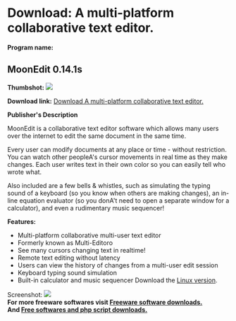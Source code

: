 # Download: A multi-platform collaborative text editor.

**Program name:**

## MoonEdit 0.14.1s

  
**Thumbshot:** ![](http://www.freewarefiles.com/screenshot/moonedit_md.gif)   
  
**Download link:** [Download A multi-platform collaborative text editor.](http://freesoftwares.boysofts.com/MoonEdit-s_program_20979.html)  
  


**Publisher's Description**  
  


MoonEdit is a collaborative text editor software which allows many users over the internet to edit the same document in the same time. 

Every user can modify documents at any place or time - without restriction. You can watch other peopleA's cursor movements in real time as they make changes. Each user writes text in their own color so you can easily tell who wrote what.

Also included are a few bells & whistles, such as simulating the typing sound of a keyboard (so you know when others are making changes), an in-line equation evaluator (so you donA't need to open a separate window for a calculator), and even a rudimentary music sequencer!

**Features:**

  * Multi-platform collaborative multi-user text editor 
  * Formerly known as Multi-Editoro 
  * See many cursors changing text in realtime! 
  * Remote text editing without latency 
  * Users can view the history of changes from a multi-user edit session 
  * Keyboard typing sound simulation 
  * Built-in calculator and music sequencer 
Download the [Linux version](http://moonedit.com/down.htm). 

  
  
Screenshot: ![](http://www.freewarefiles.com/screenshot/moonedit.gif)   
**For more freeware softwares visit [Freeware software downloads.](http://freesoftwares.boysofts.com/)**   
**And [Free softwares and php script downloads.](http://www.boysofts.com/)**
